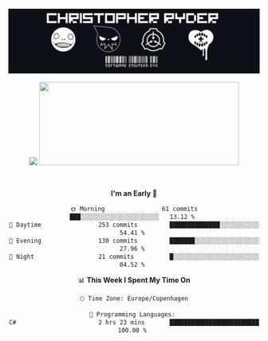 
<!--
**Dikiv/Dikiv** is a ✨ _special_ ✨ repository because its `README.md` (this file) appears on your GitHub profile.

Here are some ideas to get you started:

- 🔭 I’m currently working on ...
- 🌱 I’m currently learning ...
- 👯 I’m looking to collaborate on ...
- 🤔 I’m looking for help with ...
- 💬 Ask me about ...
- 📫 How to reach me: ...
- 😄 Pronouns: ...
- ⚡ Fun fact: ...
-->
<p align="center">
  <img src="./assets/Banner1.png" alt="Banner"></a>
</p>
<p align="center">
<div style="text-align: center">
<img src="https://github-readme-stats.vercel.app/api?username=Dikiv&count_private=true&show_icons=true&theme=prussian" width="400">

<img src="https://readme-daily-quotes.vercel.app/api?theme=dark&author=Bernie+Sanders&quote=I&#x27;m+not+always+a+smiley+kind+of+guy." width="400" height ="167">

</p>
<br />


<!--START_SECTION:waka-->
**I'm an Early 🐤** 

```text
🌞 Morning                61 commits          ███░░░░░░░░░░░░░░░░░░░░░░   13.12 % 
🌆 Daytime                253 commits         ██████████████░░░░░░░░░░░   54.41 % 
🌃 Evening                130 commits         ███████░░░░░░░░░░░░░░░░░░   27.96 % 
🌙 Night                  21 commits          █░░░░░░░░░░░░░░░░░░░░░░░░   04.52 % 
```


📊 **This Week I Spent My Time On** 

```text
🕑︎ Time Zone: Europe/Copenhagen

💬 Programming Languages: 
C#                       2 hrs 23 mins       █████████████████████████   100.00 % 
```


<!--END_SECTION:waka-->

</div>